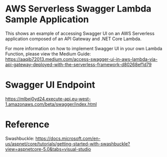 # AWS Serverless Swagger Lambda Sample Application

This shows an example of accessing Swagger UI on an AWS Serverless application composed of an API Gateway and .NET Core Lambda.

For more information on how to implement Swagger UI in your own Lambda Function, please view the Medium Guide:
https://aaqib72013.medium.com/access-swagger-ui-in-aws-lambda-via-api-gateway-deployed-with-the-serverless-framework-d80268ef1d79

# Swagger UI Endpoint
https://mlbej0yd24.execute-api.eu-west-1.amazonaws.com/beta/swagger/index.html

# Reference

Swashbuckle: https://docs.microsoft.com/en-us/aspnet/core/tutorials/getting-started-with-swashbuckle?view=aspnetcore-5.0&tabs=visual-studio
